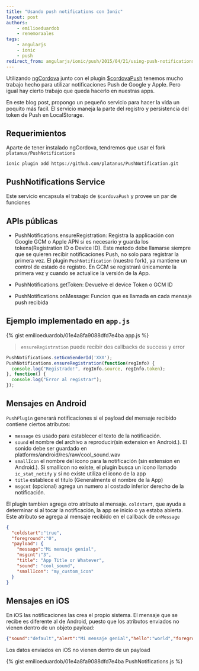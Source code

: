 ```yaml
---
title: "Usando push notifications con Ionic"
layout: post
authors:
    - emilioeduardob
    - renemoraales
tags:
    - angularjs
    - ionic
    - push
redirect_from: angularjs/ionic/push/2015/04/21/using-push-notifications-with-ionic.html
---
```


Utilizando [ngCordova][ngcordova] junto con el plugin [$cordovaPush][cordova-push] tenemos mucho trabajo hecho para utilizar notificaciones Push de Google y Apple. Pero igual hay cierto trabajo que queda hacerlo en nuestras apps.

En este blog post, propongo un pequeño servicio para hacer la vida un poquito más facil. El servicio maneja la parte del registro y persistencia del token de Push en LocalStorage.

## Requerimientos

Aparte de tener instalado ngCordova, tendremos que usar el fork `platanus/PushNotifications`

```
ionic plugin add https://github.com/platanus/PushNotification.git
```


## PushNotifications Service

Este servicio encapsula el trabajo de `$cordovaPush` y provee un par de funciones

## APIs públicas

- PushNotifications.ensureRegistration: Registra la applicación con Google GCM o Apple APN si es necesario y guarda los tokens(Registration ID o Device ID). Este metodo debe llamarse siempre que se quieren recibir notificaciones Push, no solo para registrar la primera vez. El plugin `PushNotification` (nuestro fork), ya mantiene un control de estado de registro. En GCM se registrará únicamente la primera vez y cuando se actualice la versión de la App.

- PushNotifications.getToken: Devuelve el device Token o GCM ID

- PushNotifications.onMessage: Funcion que es llamada en cada mensaje push recibida

## Ejemplo implementado en `app.js`

{% gist emilioeduardob/01e4a8fa9088dfd7e4ba app.js %}

> `ensureRegistration` puede recibir dos callbacks de success y error

```js
PushNotifications.setGcmSenderId('XXX');
PushNotifications.ensureRegistration(function(regInfo) {
  console.log("Registrado!", regInfo.source, regInfo.token);
}, function() {
  console.log("Error al registrar");
});
```

## Mensajes en Android

`PushPlugin` generará notificaciones si el payload del mensaje recibido contiene ciertos atributos:
- `message` es usado para establecer el texto de la notificación.
- `sound` el nombre del archivo a reproducir(sin extension en Android.). El sonido debe ser guardado en platforms/android/res/raw/cool_sound.wav
- `smallIcon` el nombre del icono para la notificación (sin extension en Android.). Si smallIcon no existe, el plugin busca un icono llamado `ic_stat_notify` y si no existe utiliza el icono de la app
- `title` establece el titulo (Generalmente el nombre de la App)
- `msgcnt` (opcional) agrega un numero al costado inferior derecho de la notificación.

El plugin tambien agrega otro atributo al mensaje. `coldstart`, que ayuda a determinar si al tocar la notificación, la app se inicio o ya estaba abierta. Este atributo se agrega al mensaje recibido en el callback de `onMessage`

```json
{
  "coldstart":"true",
  "foreground":"0",
  "payload": {
    "message":"Mi mensaje genial",
    "msgcnt":"3",
    "title": "App Title or Whatever",
    "sound": "cool_sound",
    "smallIcon": "my_custom_icon"
  }
}
```

## Mensajes en iOS

En iOS las notificaciones las crea el propio sistema. El mensaje que se recibe es diferente al de Android, puesto que los atributos enviados no vienen dentro de un objeto payload:

```json
{"sound":"default","alert":"Mi mensaje genial","hello":"world","foreground":"0"}
```

Los datos enviados en iOS no vienen dentro de un payload

{% gist emilioeduardob/01e4a8fa9088dfd7e4ba PushNotifications.js %}

[ngcordova]: http://ngcordova.com/
[cordova-push]: http://ngcordova.com/docs/plugins/pushNotifications/
